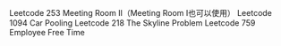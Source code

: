 Leetcode 253 Meeting Room II（Meeting Room I也可以使用）
Leetcode 1094 Car Pooling
Leetcode 218 The Skyline Problem
Leetcode 759 Employee Free Time
